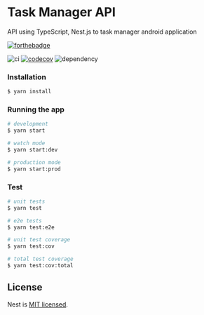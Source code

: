 # Task Manager API

API using TypeScript, Nest.js to task manager android application

[![forthebadge](https://forthebadge.com/images/badges/made-with-typescript.svg)](https://forthebadge.com)

![ci](https://github.com/Mnigos/task-manager-api/workflows/ci/badge.svg)
[![codecov](https://codecov.io/gh/MoneyIgos/task-manager-api/branch/master/graph/badge.svg?token=N2HMW7UTBG)](https://codecov.io/gh/MoneyIgos/task-manager-api)
![dependency](https://david-dm.org/MoneyIgos/task-manager-api.svg)

### Installation

```bash
$ yarn install
```

### Running the app

```bash
# development
$ yarn start

# watch mode
$ yarn start:dev

# production mode
$ yarn start:prod
```

### Test

```bash
# unit tests
$ yarn test

# e2e tests
$ yarn test:e2e

# unit test coverage
$ yarn test:cov

# total test coverage
$ yarn test:cov:total
```

## License

Nest is [MIT licensed](LICENSE).
